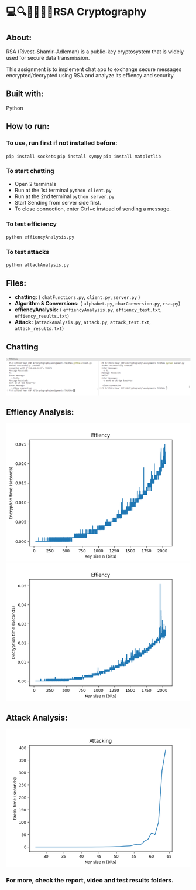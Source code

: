 # 💻🔍👩‍💻👀🛑RSA Cryptography 

## About:
RSA (Rivest–Shamir–Adleman) is a public-key cryptosystem that is widely used for secure data
transmission.

This assignment is to implement chat app to exchange secure messages encrypted/decrypted using RSA and analyze its effiency and security.

## Built with:
Python
## How to run:
### To use, run first if not installed before:
`pip install sockets` `pip install sympy` `pip install matplotlib`

### To start chatting
- Open 2 terminals
- Run at the 1st terminal `python client.py`
- Run at the 2nd terminal `python server.py`
- Start Sending from server side first.
- To close connection, enter Ctrl+c instead of sending a message.

### To test efficiency 
`python effiencyAnalysis.py`
### To test attacks 
`python attackAnalysis.py`

## Files:
- **chatting:**  ( `chatFunctions.py`, `client.py`, `server.py` )
- **Algorithm & Conversions:** ( `alphabet.py`, `charConversion.py`, `rsa.py`)
- **effiencyAnalysis:** ( `effiencyAnalysis.py`, `effiency_test.txt`, `effiency_results.txt`)
- **Attack:** (`attackAnalysis.py`, `attack.py`, `attack_test.txt`, `attack_results.txt`)

## Chatting 
![Alt Text](chatting.png)
## Effiency Analysis:
![Alt Text](eff_test1/Figure_1.png)
![Alt Text](eff_test1/Figure_2.png)

## Attack Analysis:
![Alt Text](attack_test/attack_figure.png)
### For more, check the report, video and test results folders.


